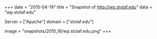 
+++
date = "2015-04-19"
title = "Snapshot of http://wp.stolaf.edu"
data = "wp.stolaf.edu"

Server = ["Apache"]
domain = ["stolaf.edu"]

  image = "snapshots/2015_16/wp.stolaf.edu.png"
+++
#
